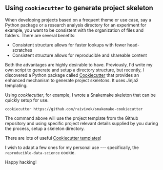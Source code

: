 ## Using `cookiecutter` to generate project skeleton

When developing projects based on a frequent theme or use case, say a Python
package or a research analysis directory for an experiment for example, you want
to be consistent with the organization of files and folders. There are several
benefits:

* Consistent structure allows for faster lookups with fewer head-scratches
* Consistent structure allows for reproducible and shareable content

Both the advantages are highly desirable to have. Previously, I'd write my own
script to generate and setup a directory structure, but recently, I discovered
a Python package called
[Cookiecutter](https://cookiecutter.readthedocs.io/en/latest/readme.html) that provides an enhanced mechanism to
generate project skeletons. It uses Jinja2 templating.

Using _cookiecutter_, for example, I wrote a Snakemake skeleton that can be
quickly setup for use.

```
cookiecutter https://github.com/raivivek/snakemake-cookiecutter
```

The command above will use the project template from the Github repository and
using specific project relevant details supplied by you during the process,
setup a skeleton directory.

There are lots of useful [Cookiecutter
templates](https://cookiecutter.readthedocs.io/en/latest/readme.html#a-pantry-full-of-cookiecutters)!

I wish to adapt a few ones for my personal use --- specifically, the
`reproducible-data-science` cookie.

Happy hacking!
